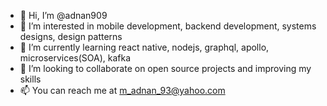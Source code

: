 - 👋 Hi, I’m @adnan909
- 👀 I’m interested in mobile development, backend development, systems designs, design patterns
- 🌱 I’m currently learning react native, nodejs, graphql, apollo, microservices(SOA), kafka
- 💞️ I’m looking to collaborate on open source projects and improving my skills
- 📫 You can reach me at m_adnan_93@yahoo.com

<!---
adnan909/adnan909 is a ✨ special ✨ repository because its `README.md` (this file) appears on your GitHub profile.
You can click the Preview link to take a look at your changes.
--->
